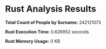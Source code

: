 # Rust Analysis Results

**Total Count of People by Surname:** 242121073

**Rust Execution Time:** 0.626952 seconds

**Rust Memory Usage:** 0 KB

